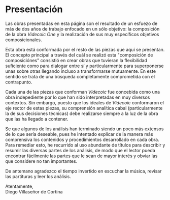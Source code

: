 # Presentación
Las obras presentadas en esta página son el resultado de un esfuezo de más de dos años de trabajo enfocado en un sólo objetivo: la composición de la obra _Videcoic One_ y la realización de sus muy específicos objetivos composicionales. 

Esta obra está conformada por el resto de las piezas que aquí se presentan. El concepto principal a través del cuál se realizó esta "composición de composiciónes" consistió en crear obras que tuvieran la flexibilidad suficiente como para dialogar entre sí y particularmente para superponerse unas sobre otras llegando incluso a transformarse mutuamente. En este sentido se trata de una búsqueda completamente comprometida con el contrapunto.

Cada una de las piezas que conforman _Videcoic_ fue concebida como una obra indepediente por lo que han sido interpretadas en muy diversos contextos. Sin embargo, puesto que los ideales de _Videcoic_ conformaron el eje rector de estas piezas, su comprensión analítica cabal (particularmente la de sus decisiones técnicas) debe realizarse siempre a la luz de la obra que las ha llegado a contener.

Se que algunos de los análisis han terminado siendo un poco más extensos de lo que sería deseable, pues he intentado explicar de la manera más comprensiva los contenidos y procedimientos desarrollado en cada obra. Para remediar esto, he recurrido al uso abundante de títulos para describir y resumir las diversas partes de los análisis, de modo que el lector pueda encontrar fácilmente las partes que le sean de mayor interés y obviar las que considere no tan importantes.

De antemano agradezco el tiempo invertido en escuchar la música, revisar las partituras y leer los análisis.

Atentamente,  
Diego Villaseñor de Cortina